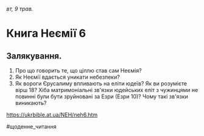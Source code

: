 
_вт, 9 трав._

# Книга Неємії 6

## Залякування.
1. Про що говорить те, що ціллю став сам Неємія?
2. Як Неємії вдається уникати небезпеки?
3. Як вороги Єрусалиму впливають на еліти юдеїв? Як ви розумієте вірш 18? Хіба матримоніальні зв'язки юдейських еліт з чужинцями не повинні були бути зруйновані за Езри (Езри 10)? Чому такі зв'язки виникають?

https://ukrbible.at.ua/NEH/neh6.htm 

#щоденне_читання
